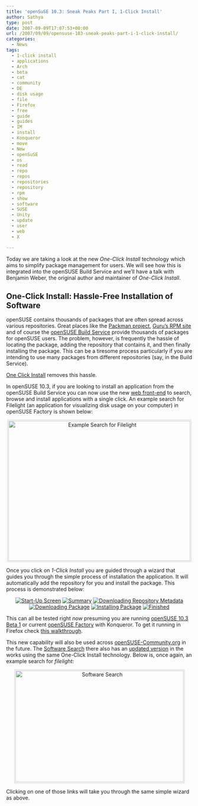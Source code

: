 ```yaml
---
title: 'openSuSE 10.3: Sneak Peaks Part I, 1-Click Install'
author: Sathya
type: post
date: 2007-09-09T17:07:53+00:00
url: /2007/09/09/opensuse-103-sneak-peaks-part-i-1-click-install/
categories:
  - News
tags:
  - 1-click install
  - applications
  - Arch
  - beta
  - cat
  - community
  - DE
  - disk usage
  - file
  - Firefox
  - free
  - guide
  - guides
  - IM
  - install
  - Konqueror
  - move
  - New
  - openSuSE
  - os
  - read
  - repo
  - repos
  - repositories
  - repository
  - rpm
  - show
  - software
  - SUSE
  - Unity
  - update
  - user
  - web
  - X

---
```

Today we are taking a look at the new _One-Click Install_ technology which aims to simplify package management for users. We will see how this is integrated into the openSUSE Build Service and we’ll have a talk with Benjamin Weber, the original author and maintainer of _One-Click Install_.

## One-Click Install: Hassle-Free Installation of Software

openSUSE contains thousands of packages that are often spread across various repositories. Great places like the [Packman project][1], [Guru’s RPM site][2] and of course the [openSUSE Build Service][3] provide thousands of packages for openSUSE users. The problem, however, is frequently the hassle of locating the package, adding the repository that contains it, and then finally installing the package. This can be a tiresome process particularly if you are intending to use many packages from different repositories (say, in the Build Service).

[One Click Install][4] removes this hassle.

<span id="more-133"></span>

In openSUSE 10.3, if you are looking to install an application from the openSUSE Build Service you can now use the new [web front-end][5] to search, browse and install applications with a single click. An example search for Filelight (an application for visualizing disk usage on your computer) in openSUSE Factory is shown below:

<p align="center">
  <a href="http://news.opensuse.org/wp-content/uploads/2007/08/search-filelight.png" title="Example Search for Filelight"><img src="http://news.opensuse.org/wp-content/uploads/2007/08/search-filelight.png" alt="Example Search for Filelight" style="border: 1px solid #cccccc; padding: 2px" title="Example Search for Filelight" height="379" width="492" /></a>
</p>

Once you click on _1-Click Install_ you are guided through a wizard that guides you through the simple process of installation the application. It will automatically add the repository for you and install the package. This process is demonstrated below:

<p align="center">
  <a href="http://news.opensuse.org/wp-content/uploads/2007/08/one-click-install-1.png" title="Start-Up Screen"><img src="http://news.opensuse.org/wp-content/uploads/2007/08/one-click-install-1_thumb.jpg" alt="Start-Up Screen" /></a> <a href="http://news.opensuse.org/wp-content/uploads/2007/08/one-click-install-2.png" title="Summary"><img src="http://news.opensuse.org/wp-content/uploads/2007/08/one-click-install-2_thumb.jpg" alt="Summary" /></a> <a href="http://news.opensuse.org/wp-content/uploads/2007/08/one-click-install-3.png" title="Downloading Repository Metadata"><img src="http://news.opensuse.org/wp-content/uploads/2007/08/one-click-install-3_thumb.jpg" alt="Downloading Repository Metadata" /></a><br /> <a href="http://news.opensuse.org/wp-content/uploads/2007/08/one-click-install-4.png" title="Downloading Package"><img src="http://news.opensuse.org/wp-content/uploads/2007/08/one-click-install-4_thumb.jpg" alt="Downloading Package" /></a> <a href="http://news.opensuse.org/wp-content/uploads/2007/08/one-click-install-5.png" title="Installing Package"><img src="http://news.opensuse.org/wp-content/uploads/2007/08/one-click-install-5_thumb.jpg" alt="Installing Package" /></a> <a href="http://news.opensuse.org/wp-content/uploads/2007/08/one-click-install-6.png" title="Finished"><img src="http://news.opensuse.org/wp-content/uploads/2007/08/one-click-install-6_thumb.jpg" alt="Finished" /></a> <a href="http://news.opensuse.org/wp-content/uploads/2007/08/one-click7.png" title="Finished"> </a>
</p>

This can all be tested right _now_ presuming you are running [openSUSE 10.3 Beta 1][6] or current [openSUSE Factory][7] with Konqueror. To get it running in Firefox check [this walkthrough][8].

This new capability will also be used across [openSUSE-Community.org][9] in the future. The [Software Search][10] there also has an [updated version][11] in the works using the same One-Click Install technology. Below is, once again, an example search for _filelight_:

<p align="center">
  <a href="http://news.opensuse.org/wp-content/uploads/2007/08/software-search-install.png" title="Software Search"><img src="http://news.opensuse.org/wp-content/uploads/2007/08/software-search-install.png" alt="Software Search" style="border: 1px solid #cccccc; padding: 2px" height="302" width="455" /></a>
</p>

Clicking on one of those links will take you through the same simple wizard as above.

 [1]: http://packman.links2linux.org/
 [2]: http://linux01.gwdg.de/%7Epbleser/
 [3]: http://opensuse.org/Build_Service
 [4]: http://en.opensuse.org/Standards/One_Click_Install
 [5]: http://software.opensuse.org/search
 [6]: http://news.opensuse.org/?p=106
 [7]: http://opensuse.org/Factory
 [8]: http://dev.beryl-project.org/%7Ecyberorg/suse/49/one-click-install-opensuse-build-service/
 [9]: http://opensuse-community.org/ "openSUSE Community"
 [10]: http://packages.opensuse-community.org/ "openSUSE Software Search"
 [11]: http://benjiweber.co.uk:8080/webpin/index-test.jsp